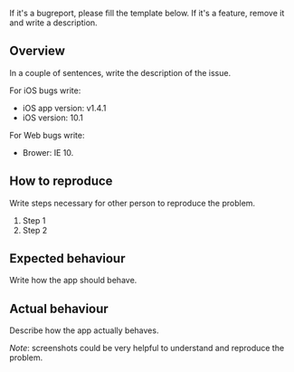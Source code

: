 
If it's a bugreport, please fill the template below. If it's a feature, remove it and write a description.

## Overview

In a couple of sentences, write the description of the issue.

For iOS bugs write:

* iOS app version: v1.4.1
* iOS version: 10.1


For Web bugs write:

* Brower: IE 10.


## How to reproduce

Write steps necessary for other person to reproduce the problem.

1. Step 1
1. Step 2

## Expected behaviour

Write how the app should behave.

## Actual behaviour

Describe how the app actually behaves.

*Note*: screenshots could be very helpful to understand and reproduce the problem.